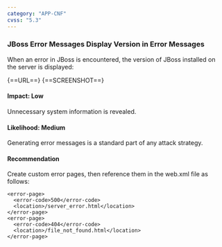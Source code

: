 ```yaml
---
category: "APP-CNF"
cvss: "5.3"
---
```

### JBoss Error Messages Display Version in Error Messages
When an error in JBoss is encountered, the version of JBoss installed on the server is displayed:

{==URL==}
{==SCREENSHOT==}
#### Impact: Low
Unnecessary system information is revealed.
#### Likelihood: Medium
Generating error messages is a standard part of any attack strategy.
#### Recommendation
Create custom error pages, then reference them in the web.xml file as follows:

```
<error-page>
  <error-code>500</error-code>
  <location>/server_error.html</location>
</error-page>
<error-page>
  <error-code>404</error-code>
  <location>/file_not_found.html</location>
</error-page>
```
